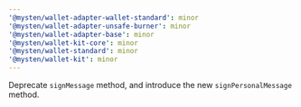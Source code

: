 ```yaml
---
'@mysten/wallet-adapter-wallet-standard': minor
'@mysten/wallet-adapter-unsafe-burner': minor
'@mysten/wallet-adapter-base': minor
'@mysten/wallet-kit-core': minor
'@mysten/wallet-standard': minor
'@mysten/wallet-kit': minor
---
```


Deprecate `signMessage` method, and introduce the new `signPersonalMessage` method.
